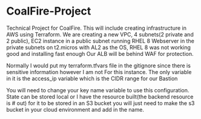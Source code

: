 # CoalFire-Project

Technical Project for CoalFire. This will include creating infrastructure in AWS using Terraform.
We are creating a new VPC, 4 subnets(2 private and 2 public), EC2 instance in a public subnet running RHEL 8
Webserver in the private subnets on t2.micros with AL2 as the OS, RHEL 8 was not working good and installing fast enough
Our ALB will be behind WAF for protection.

Normally I would put my terraform.tfvars file in the gitignore since there is sensitive information however I am not
For this instance. The only variable in it is the access_ip variable which is the CIDR range for our Bastion

You will need to change your key name variable to use this configuration. State can be stored local or I have the
resource built(the backend resource is # out) for it to be stored in an S3 bucket you will just need to make the s3 bucket in your cloud environment and add in the name.
